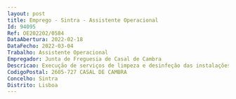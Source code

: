 ```yaml
--- 
layout: post
title: Emprego - Sintra - Assistente Operacional
Id: 94095
Ref: OE202202/0584
DataAbertura: 2022-02-18
DataFecho: 2022-03-04
Trabalho: Assistente Operacional
Empregador: Junta de Freguesia de Casal de Cambra
Descricao: Execução de serviços de limpeza e desinfeção das instalações da Freguesia  limpeza e desinfeção dos de espaços sanitários da Freguesia  Limpeza diária das instalações e dos balneários do Campo de futebol, gerido pela Freguesia, bem como de todas as estruturas de apoio ao desenvolvimento de atividades lúdico desportivas realizadas ou apoiadas pela Freguesia  Zelar pela reparação e manutenção dos espaços.
CodigoPostal: 2605-727 CASAL DE CAMBRA
Concelho: Sintra
Distrito: Lisboa
--- 
```

